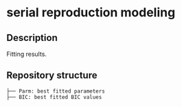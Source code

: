 # serial reproduction modeling

## Description
Fitting results.

## Repository structure 

```
├── Parm: best fitted parameters
├── BIC: best fitted BIC values
```

